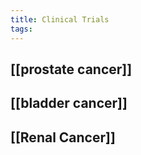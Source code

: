 ```yaml
---
title: Clinical Trials
tags:
---
```


## [[prostate cancer]]
## [[bladder cancer]]
## [[Renal Cancer]]
